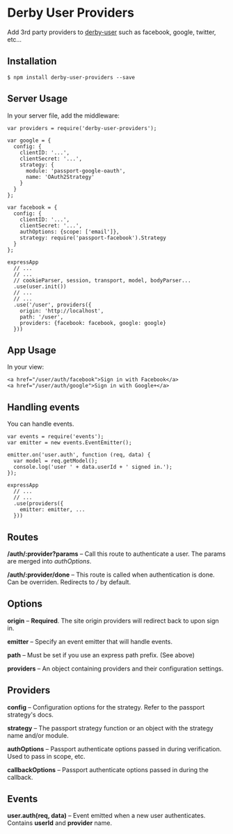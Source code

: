 Derby User Providers
====================

Add 3rd party providers to [derby-user](https://github.com/psirenny/derby-user) such as facebook, google, twitter, etc…

Installation
------------

    $ npm install derby-user-providers --save

Server Usage
------------

In your server file, add the middleware:

    var providers = require('derby-user-providers');

    var google = {
      config: {
        clientID: '...',
        clientSecret: '...',
        strategy: {
          module: 'passport-google-oauth',
          name: 'OAuth2Strategy'
        }
      }
    };

    var facebook = {
      config: {
        clientID: '...',
        clientSecret: '...',
        authOptions: {scope: ['email']},
        strategy: require('passport-facebook').Strategy
      }
    };

    expressApp
      // ...
      // ...
      // cookieParser, session, transport, model, bodyParser...
      .use(user.init())
      // ...
      // ...
      .use('/user', providers({
        origin: 'http://localhost',
        path: '/user',
        providers: {facebook: facebook, google: google}
      }))

App Usage
---------

In your view:

    <a href="/user/auth/facebook">Sign in with Facebook</a>
    <a href="/user/auth/google">Sign in with Google+</a>

Handling events
---------------

You can handle events.

    var events = require('events');
    var emitter = new events.EventEmitter();

    emitter.on('user.auth', function (req, data) {
      var model = req.getModel();
      console.log('user ' + data.userId + ' signed in.');
    });

    expressApp
      // ...
      // ...
      .use(providers({
        emitter: emitter, ...
      }))

Routes
------

**/auth/:provider?params** – Call this route to authenticate a user. The params are merged into *authOptions*.

**/auth/:provider/done** – This route is called when authentication is done. Can be overriden. Redirects to */* by default.

Options
-------

**origin** – **Required**. The site origin providers will redirect back to upon sign in.

**emitter** – Specify an event emitter that will handle events.

**path** – Must be set if you use an express path prefix. (See above)

**providers** – An object containing providers and their configuration settings.

Providers
---------

**config** – Configuration options for the strategy. Refer to the passport strategy's docs.

**strategy** – The passport strategy function or an object with the strategy name and/or module.

**authOptions** – Passport authenticate options passed in during verification. Used to pass in scope, etc.

**callbackOptions** – Passport authenticate options passed in during the callback.

Events
------

**user.auth(req, data)** – Event emitted when a new user authenticates. Contains **userId** and **provider** name.
